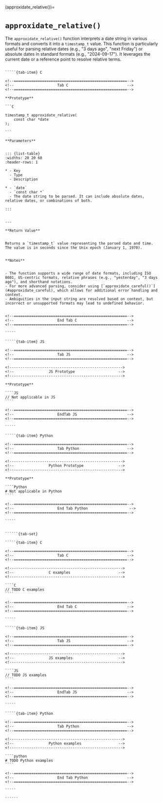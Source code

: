 <!-- ============================================================== -->
(approxidate_relative())=
# `approxidate_relative()`
<!-- ============================================================== -->


The `approxidate_relative()` function interprets a date string in various formats and converts it into a `timestamp_t` value. 
This function is particularly useful for parsing relative dates (e.g., "3 days ago", "next Friday") or absolute dates in standard formats (e.g., "2024-09-17").
It leverages the current date or a reference point to resolve relative terms.


<!------------------------------------------------------------>
<!--                    Prototypes                          -->
<!------------------------------------------------------------>

``````{tab-set}

`````{tab-item} C

<!--====================================================-->
<!--                    Tab C                           -->
<!--====================================================-->

**Prototype**

```C

timestamp_t approxidate_relative(
    const char *date
);

```

**Parameters**


::: {list-table}
:widths: 20 20 60
:header-rows: 1

* - Key
  - Type
  - Description

* - `date`
  - `const char *`
  - The date string to be parsed. It can include absolute dates, relative dates, or combinations of both.

:::


---

**Return Value**


Returns a `timestamp_t` value representing the parsed date and time. The value is in seconds since the Unix epoch (January 1, 1970).


**Notes**


- The function supports a wide range of date formats, including ISO 8601, US-centric formats, relative phrases (e.g., "yesterday", "3 days ago"), and shorthand notations.
- For more advanced parsing, consider using [`approxidate_careful()`](#approxidate_careful), which allows for additional error handling and context.
- Ambiguities in the input string are resolved based on context, but incorrect or unsupported formats may lead to undefined behavior.


<!--====================================================-->
<!--                    End Tab C                       -->
<!--====================================================-->

`````

`````{tab-item} JS

<!--====================================================-->
<!--                    Tab JS                          -->
<!--====================================================-->

<!---------------------------------------------------->
<!--                JS Prototype                    -->
<!---------------------------------------------------->

**Prototype**

````JS
// Not applicable in JS
````

<!--====================================================-->
<!--                    EndTab JS                       -->
<!--====================================================-->

`````

`````{tab-item} Python

<!--====================================================-->
<!--                    Tab Python                      -->
<!--====================================================-->

<!---------------------------------------------------->
<!--                Python Prototype                -->
<!---------------------------------------------------->

**Prototype**

````Python
# Not applicable in Python
````

<!--====================================================-->
<!--                    End Tab Python                   -->
<!--====================================================-->

`````

``````

<!------------------------------------------------------------>
<!--                    Examples                            -->
<!------------------------------------------------------------>

```````{dropdown} Examples

``````{tab-set}

`````{tab-item} C

<!--====================================================-->
<!--                    Tab C                           -->
<!--====================================================-->

<!---------------------------------------------------->
<!--                C examples                      -->
<!---------------------------------------------------->

````C
// TODO C examples
````

<!--====================================================-->
<!--                    End Tab C                       -->
<!--====================================================-->

`````

`````{tab-item} JS

<!--====================================================-->
<!--                    Tab JS                          -->
<!--====================================================-->

<!---------------------------------------------------->
<!--                JS examples                     -->
<!---------------------------------------------------->

````JS
// TODO JS examples
````

<!--====================================================-->
<!--                    EndTab JS                       -->
<!--====================================================-->

`````

`````{tab-item} Python

<!--====================================================-->
<!--                    Tab Python                      -->
<!--====================================================-->

<!---------------------------------------------------->
<!--                Python examples                 -->
<!---------------------------------------------------->

````python
# TODO Python examples
````

<!--====================================================-->
<!--                    End Tab Python                  -->
<!--====================================================-->

`````

``````

```````

